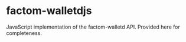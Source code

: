 # factom-walletdjs
JavaScript implementation of the factom-walletd API.  Provided here for completeness.
